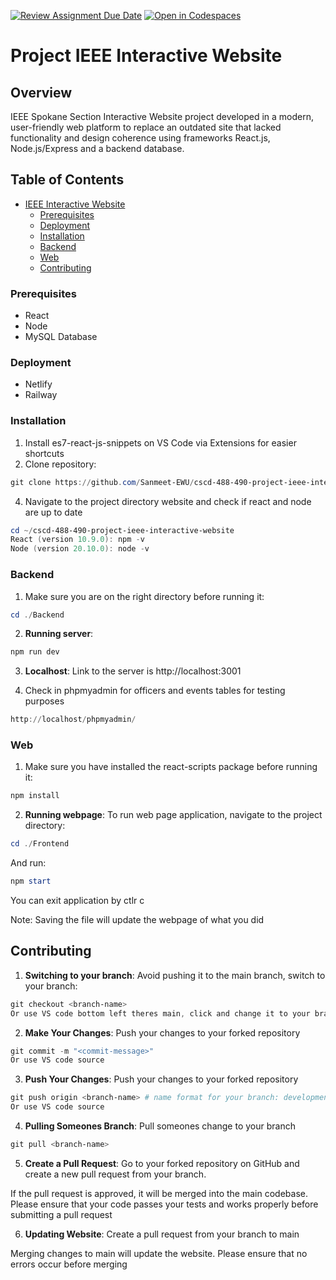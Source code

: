 [![Review Assignment Due Date](https://classroom.github.com/assets/deadline-readme-button-22041afd0340ce965d47ae6ef1cefeee28c7c493a6346c4f15d667ab976d596c.svg)](https://classroom.github.com/a/ixLrLXsm)
[![Open in Codespaces](https://classroom.github.com/assets/launch-codespace-2972f46106e565e64193e422d61a12cf1da4916b45550586e14ef0a7c637dd04.svg)](https://classroom.github.com/open-in-codespaces?assignment_repo_id=16360174)

# Project IEEE Interactive Website

## Overview
IEEE Spokane Section Interactive Website project developed in a modern, user-friendly web platform to replace an outdated site that lacked functionality and design coherence using frameworks React.js, Node.js/Express and a backend database. 


## Table of Contents

- [IEEE Interactive Website](#project)
  - [Prerequisites](#prerequisites)
  - [Deployment](#deployment)
  - [Installation](#installation)
  - [Backend](#backend)
  - [Web](#web)
  - [Contributing](#contributing)

### Prerequisites

- React
- Node
- MySQL Database

### Deployment

- Netlify
- Railway

### Installation

1. Install es7-react-js-snippets on VS Code via Extensions for easier shortcuts
2. Clone repository:

```powershell
git clone https://github.com/Sanmeet-EWU/cscd-488-490-project-ieee-interactive-website.git
```

4. Navigate to the project directory website and check if react and node are up to date

```powershell
cd ~/cscd-488-490-project-ieee-interactive-website
React (version 10.9.0): npm -v
Node (version 20.10.0): node -v
```

### Backend

1. Make sure you are on the right directory before running it:

```powershell
cd ./Backend
```

2. **Running server**:

```powershell
npm run dev
```

3. **Localhost**: Link to the server is http://localhost:3001

4. Check in phpmyadmin for officers and events tables for testing purposes
```powershell
http://localhost/phpmyadmin/
```

### Web

1. Make sure you have installed the react-scripts package before running it:

```powershell
npm install
```

2. **Running webpage**: To run web page application, navigate to the project directory:

```powershell
cd ./Frontend
```

And run:

```powershell
npm start
```

You can exit application by ctlr c

Note: Saving the file will update the webpage of what you did

## Contributing

1. **Switching to your branch**: Avoid pushing it to the main branch, switch to your branch:

```powershell
git checkout <branch-name>
Or use VS code bottom left theres main, click and change it to your branch
```

2. **Make Your Changes**: Push your changes to your forked repository

```powershell
git commit -m "<commit-message>"
Or use VS code source
```

3. **Push Your Changes**: Push your changes to your forked repository

```powershell
git push origin <branch-name> # name format for your branch: development_firstName_lastName
Or use VS code source
```

4. **Pulling Someones Branch**: Pull someones change to your branch

```powershell
git pull <branch-name>
```

5. **Create a Pull Request**: Go to your forked repository on GitHub and create a new pull request from your branch.

If the pull request is approved, it will be merged into the main codebase. Please ensure that your code passes your tests and works properly before submitting a pull request

6. **Updating Website**: Create a pull request from your branch to main

Merging changes to main will update the website. Please ensure that no errors occur before merging
